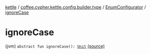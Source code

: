 [kettle](../../index.md) / [coffee.cypher.kettle.config.builder.type](../index.md) / [EnumConfigurator](index.md) / [ignoreCase](./ignore-case.md)

# ignoreCase

(jvm) `abstract fun ignoreCase(): `[`Unit`](https://kotlinlang.org/api/latest/jvm/stdlib/kotlin/-unit/index.html) [(source)](https://github.com/Cypher121/kettle/blob/master/src/main/kotlin/coffee/cypher/kettle/config/builder/type/EnumConfigurator.kt#L9)